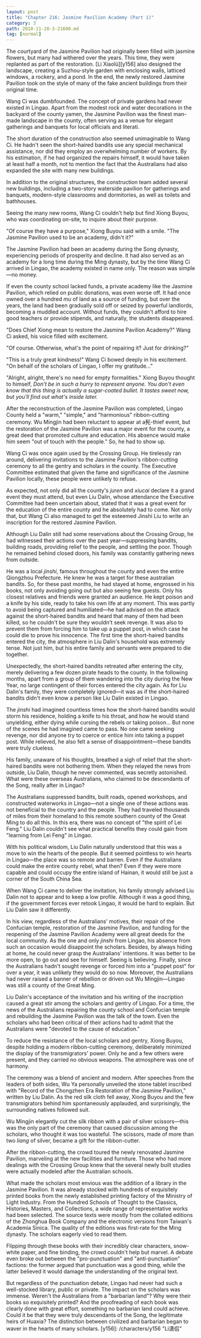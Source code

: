 ```yaml
---
layout: post
title: "Chapter 216: Jasmine Pavilion Academy (Part 1)"
category: 3
path: 2010-11-20-3-21600.md
tag: [normal]
---
```


The courtyard of the Jasmine Pavilion had originally been filled with jasmine flowers, but many had withered over the years. This time, they were replanted as part of the restoration. [Li Xiaolü][y156] also designed the landscape, creating a Suzhou-style garden with enclosing walls, latticed windows, a rockery, and a pond. In the end, the newly restored Jasmine Pavilion took on the style of many of the fake ancient buildings from their original time.

Wang Ci was dumbfounded. The concept of private gardens had never existed in Lingao. Apart from the modest rock and water decorations in the backyard of the county yamen, the Jasmine Pavilion was the finest man-made landscape in the county, often serving as a venue for elegant gatherings and banquets for local officials and literati.

The short duration of the construction also seemed unimaginable to Wang Ci. He hadn't seen the short-haired bandits use any special mechanical assistance, nor did they employ an overwhelming number of workers. By his estimation, if he had organized the repairs himself, it would have taken at least half a month, not to mention the fact that the Australians had also expanded the site with many new buildings.

In addition to the original structures, the construction team added several new buildings, including a two-story waterside pavilion for gatherings and banquets, modern-style classrooms and dormitories, as well as toilets and bathhouses.

Seeing the many new rooms, Wang Ci couldn't help but find Xiong Buyou, who was coordinating on-site, to inquire about their purpose.

"Of course they have a purpose," Xiong Buyou said with a smile. "The Jasmine Pavilion used to be an academy, didn't it?"

The Jasmine Pavilion had been an academy during the Song dynasty, experiencing periods of prosperity and decline. It had also served as an academy for a long time during the Ming dynasty, but by the time Wang Ci arrived in Lingao, the academy existed in name only. The reason was simple—no money.

If even the county school lacked funds, a private academy like the Jasmine Pavilion, which relied on public donations, was even worse off. It had once owned over a hundred *mu* of land as a source of funding, but over the years, the land had been gradually sold off or seized by powerful landlords, becoming a muddled account. Without funds, they couldn't afford to hire good teachers or provide stipends, and naturally, the students disappeared.

"Does Chief Xiong mean to restore the Jasmine Pavilion Academy?" Wang Ci asked, his voice filled with excitement.

"Of course. Otherwise, what's the point of repairing it? Just for drinking?"

"This is a truly great kindness!" Wang Ci bowed deeply in his excitement. "On behalf of the scholars of Lingao, I offer my gratitude..."

"Alright, alright, there's no need for empty formalities." Xiong Buyou thought to himself, *Don't be in such a hurry to represent anyone. You don't even know that this thing is actually a sugar-coated bullet. It tastes sweet now, but you'll find out what's inside later.*

After the reconstruction of the Jasmine Pavilion was completed, Lingao County held a "warm," "simple," and "harmonious" ribbon-cutting ceremony. Wu Mingjin had been reluctant to appear at a髡-thief event, but the restoration of the Jasmine Pavilion was a major event for the county, a great deed that promoted culture and education. His absence would make him seem "out of touch with the people." So, he had to show up.

Wang Ci was once again used by the Crossing Group. He tirelessly ran around, delivering invitations to the Jasmine Pavilion's ribbon-cutting ceremony to all the gentry and scholars in the county. The Executive Committee estimated that given the fame and significance of the Jasmine Pavilion locally, these people were unlikely to refuse.

As expected, not only did all the county's *juren* and *xiucai* declare it a grand event they must attend, but even Liu Dalin, whose attendance the Executive Committee had been uncertain about, stated that it was a great event for the education of the entire county and he absolutely had to come. Not only that, but Wang Ci also managed to get the esteemed Jinshi Liu to write an inscription for the restored Jasmine Pavilion.

Although Liu Dalin still had some reservations about the Crossing Group, he had witnessed their actions over the past year—suppressing bandits, building roads, providing relief to the people, and settling the poor. Though he remained behind closed doors, his family was constantly gathering news from outside.

He was a local *jinshi*, famous throughout the county and even the entire Qiongzhou Prefecture. He knew he was a target for these australian bandits. So, for these past months, he had stayed at home, engrossed in his books, not only avoiding going out but also seeing few guests. Only his closest relatives and friends were granted an audience. He kept poison and a knife by his side, ready to take his own life at any moment. This was partly to avoid being captured and humiliated—he had advised on the attack against the short-haired bandits and heard that many of them had been killed, so he couldn't be sure they wouldn't seek revenge. It was also to prevent them from forcing him to take up a puppet post, in which case he could die to prove his innocence. The first time the short-haired bandits entered the city, the atmosphere in Liu Dalin's household was extremely tense. Not just him, but his entire family and servants were prepared to die together.

Unexpectedly, the short-haired bandits retreated after entering the city, merely delivering a few dozen pirate heads to the county. In the following months, apart from a group of them wandering into the city during the New Year, no large contingent of their forces entered the city again. As for Liu Dalin's family, they were completely ignored—it was as if the short-haired bandits didn't even know a person like Liu Dalin existed in Lingao.

The *jinshi* had imagined countless times how the short-haired bandits would storm his residence, holding a knife to his throat, and how he would stand unyielding, either dying while cursing the rebels or taking poison... But none of the scenes he had imagined came to pass. No one came seeking revenge, nor did anyone try to coerce or entice him into taking a puppet post. While relieved, he also felt a sense of disappointment—these bandits were truly clueless.

His family, unaware of his thoughts, breathed a sigh of relief that the short-haired bandits were not bothering them. When they relayed the news from outside, Liu Dalin, though he never commented, was secretly astonished. What were these overseas Australians, who claimed to be descendants of the Song, really after in Lingao?

The Australians suppressed bandits, built roads, opened workshops, and constructed waterworks in Lingao—not a single one of these actions was not beneficial to the country and the people. They had traveled thousands of miles from their homeland to this remote southern county of the Great Ming to do all this. In this era, there was no concept of "the spirit of Lei Feng." Liu Dalin couldn't see what practical benefits they could gain from "learning from Lei Feng" in Lingao.

With his political wisdom, Liu Dalin naturally understood that this was a move to win the hearts of the people. But it seemed pointless to win hearts in Lingao—the place was so remote and barren. Even if the Australians could make the entire county rebel, what then? Even if they were more capable and could occupy the entire island of Hainan, it would still be just a corner of the South China Sea.

When Wang Ci came to deliver the invitation, his family strongly advised Liu Dalin not to appear and to keep a low profile. Although it was a good thing, if the government forces ever retook Lingao, it would be hard to explain. But Liu Dalin saw it differently.

In his view, regardless of the Australians' motives, their repair of the Confucian temple, restoration of the Jasmine Pavilion, and funding for the reopening of the Jasmine Pavilion Academy were all great deeds for the local community. As the one and only *jinshi* from Lingao, his absence from such an occasion would disappoint the scholars. Besides, by always hiding at home, he could never grasp the Australians' intentions. It was better to be more open, to go out and see for himself. Seeing is believing. Finally, since the Australians hadn't sought revenge or forced him into a "puppet post" for over a year, it was unlikely they would do so now. Moreover, the Australians had never raised a banner of rebellion or driven out Wu Mingjin—Lingao was still a county of the Great Ming.

Liu Dalin's acceptance of the invitation and his writing of the inscription caused a great stir among the scholars and gentry of Lingao. For a time, the news of the Australians repairing the county school and Confucian temple and rebuilding the Jasmine Pavilion was the talk of the town. Even the scholars who had been critical of their actions had to admit that the Australians were "devoted to the cause of education."

To reduce the resistance of the local scholars and gentry, Xiong Buyou, despite holding a modern ribbon-cutting ceremony, deliberately minimized the display of the transmigrators' power. Only he and a few others were present, and they carried no obvious weapons. The atmosphere was one of harmony.

The ceremony was a blend of ancient and modern. After speeches from the leaders of both sides, Wu Ya personally unveiled the stone tablet inscribed with "Record of the Chongzhen Era Restoration of the Jasmine Pavilion," written by Liu Dalin. As the red silk cloth fell away, Xiong Buyou and the few transmigrators behind him spontaneously applauded, and surprisingly, the surrounding natives followed suit.

Wu Mingjin elegantly cut the silk ribbon with a pair of silver scissors—this was the only part of the ceremony that caused discussion among the scholars, who thought it was too wasteful. The scissors, made of more than two *liang* of silver, became a gift for the ribbon-cutter.

After the ribbon-cutting, the crowd toured the newly renovated Jasmine Pavilion, marveling at the new facilities and furniture. Those who had more dealings with the Crossing Group knew that the several newly built studies were actually modeled after the Australian schools.

What made the scholars most envious was the addition of a library in the Jasmine Pavilion. It was already stocked with hundreds of exquisitely printed books from the newly established printing factory of the Ministry of Light Industry. From the Hundred Schools of Thought to the Classics, Histories, Masters, and Collections, a wide range of representative works had been selected. The source texts were mostly from the collated editions of the Zhonghua Book Company and the electronic versions from Taiwan's Academia Sinica. The quality of the editions was first-rate for the Ming dynasty. The scholars eagerly vied to read them.

Flipping through these books with their incredibly clear characters, snow-white paper, and fine binding, the crowd couldn't help but marvel. A debate even broke out between the "pro-punctuation" and "anti-punctuation" factions: the former argued that punctuation was a good thing, while the latter believed it would damage the understanding of the original text.

But regardless of the punctuation debate, Lingao had never had such a well-stocked library, public or private. The impact on the scholars was immense. Weren't the Australians from a "barbarian land"? Why were their books so exquisitely printed? And the proofreading of each book was clearly done with great effort, something no barbarian land could achieve. Could it be that they were truly descendants of the Song, the legitimate heirs of Huaxia? The distinction between civilized and barbarian began to waver in the hearts of many scholars.
[y156]: /characters/y156 "Li潇侣"